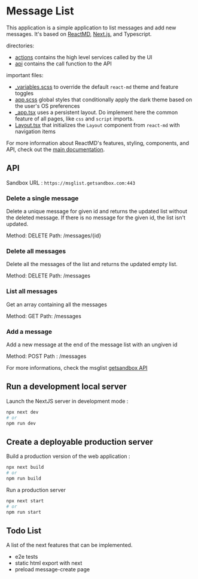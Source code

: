 # Message List

This application is a simple application to list messages and add new messages. It's based on [ReactMD](https://github.com/mlaursen/react-md), [Next.js](https://nextjs.org/), and Typescript.

directories:

-   [actions](./src/actions) contains the high level services called by the UI
-   [api](./src/api) contains the call function to the API

important files:

-   [\_variables.scss](./src/styles/_variables.scss) to override the default
    `react-md` theme and feature toggles
-   [app.scss](./src/styles/app.scss) global styles that conditionally apply the dark theme
    based on the user's OS preferences
-   [\_app.tsx](./src/pages/_app.tsx) uses a persistent layout. Do implement here the common feature of all pages, like `css` and `script` imports.
-   [Layout.tsx](./src/components/Layout/Layout.tsx) that initializes the `Layout` component from `react-md` with navigation items

For more information about ReactMD's features, styling, components, and API, check out
the [main documentation](https://react-md.dev).

## API

Sandbox URL : `https://msglist.getsandbox.com:443`

### Delete a single message

Delete a unique message for given id and returns the updated list without the deleted message.
If there is no message for the given id, the list isn't updated.

Method: DELETE
Path: /messages/{id}

### Delete all messages

Delete all the messages of the list and returns the updated empty list.

Method: DELETE
Path: /messages

### List all messages

Get an array containing all the messages

Method: GET
Path: /messages

### Add a message

Add a new message at the end of the message list with an ungiven id

Method: POST
Path : /messages

For more informations, check the msglist [getsandbox API](https://getsandbox.com/p/1/eyJhbGciOiJIUzI1NiJ9.eyJzdWIiOiJzLWI3N2UzNGI5LTVlZDctNDIzYS1iNzJhLWU5OWFlNDA3ZTk1OCJ9.4vh2iPmtQjQ1mVpnPgCtVRqAnt44N4xIYZrRL1-eV04)

## Run a development local server

Launch the NextJS server in development mode :

```bash
npx next dev
# or
npm run dev
```

## Create a deployable production server

Build a production version of the web application :

```bash
npx next build
# or
npm run build
```

Run a production server

```bash
npx next start
# or
npm run start
```

## Todo List

A list of the next features that can be implemented.

-   e2e tests
-   static html export with next
-   preload message-create page
